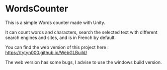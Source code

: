 # WordsCounter

This is a simple Words counter made with Unity.

It can count words and characters, search the selected text with different search engines and sites, and is in French by default.

You can find the web version of this project here : https://tytyn000.github.io/WebGLBuild/

The web version has some bugs, I advise to use the windows build version.
